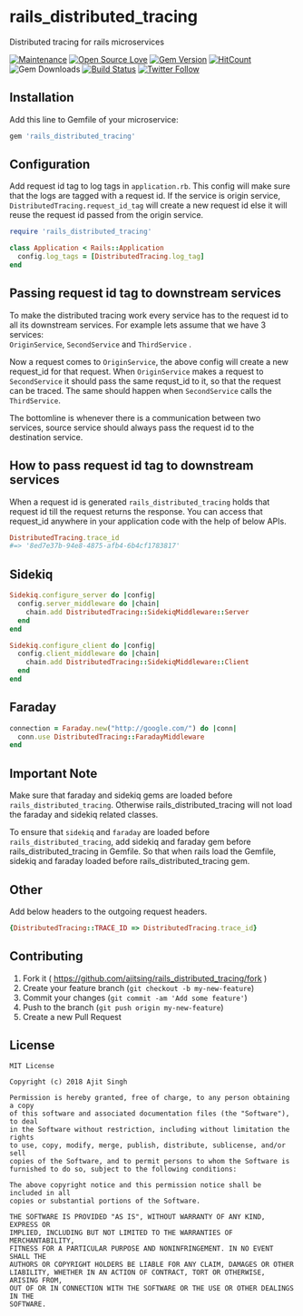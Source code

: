 # rails_distributed_tracing
Distributed tracing for rails microservices

[![Maintenance](https://img.shields.io/badge/Maintained%3F-yes-green.svg)](https://GitHub.com/ajitsing/rails_distributed_tracing/graphs/commit-activity)
[![Open Source Love](https://badges.frapsoft.com/os/v1/open-source.svg?v=102)](https://opensource.org/licenses/MIT)
[![Gem Version](https://badge.fury.io/rb/rails_distributed_tracing.svg)](https://badge.fury.io/rb/rails_distributed_tracing)
[![HitCount](http://hits.dwyl.io/ajitsing/rails_distributed_tracing.svg)](http://hits.dwyl.io/ajitsing/rails_distributed_tracing)
![Gem Downloads](http://ruby-gem-downloads-badge.herokuapp.com/rails_distributed_tracing?type=total)
[![Build Status](https://travis-ci.org/ajitsing/rails_distributed_tracing.svg?branch=master)](https://travis-ci.org/ajitsing/rails_distributed_tracing)
[![Twitter Follow](https://img.shields.io/twitter/follow/Ajit5ingh.svg?style=social)](https://twitter.com/Ajit5ingh)

## Installation
Add this line to Gemfile of your microservice:
```ruby
gem 'rails_distributed_tracing'
```

## Configuration
Add request id tag to log tags in `application.rb`. This config will make sure that the logs are tagged with a request id.
If the service is origin service, `DistributedTracing.request_id_tag` will create a new request id else it will reuse the request id passed from the origin service.

```ruby
require 'rails_distributed_tracing'

class Application < Rails::Application
  config.log_tags = [DistributedTracing.log_tag]
end
```

## Passing request id tag to downstream services
To make the distributed tracing work every service has to the request id to all its downstream services. 
For example lets assume that we have 3 services:   
`OriginService`, `SecondService` and `ThirdService` .  

Now a request comes to `OriginService`, the above config will create a new request_id for that request.
When `OriginService` makes a request to `SecondService` it should pass the same requst_id to it,
so that the request can be traced. The same should happen when `SecondService` calls the `ThirdService`.   

The bottomline is whenever there is a communication between two services, 
source service should always pass the request id to the destination service.

## How to pass request id tag to downstream services
When a request id is generated `rails_distributed_tracing` holds that request id till the request returns the response. You can access that request_id anywhere in your application code with the help of below APIs.

```ruby
DistributedTracing.trace_id
#=> '8ed7e37b-94e8-4875-afb4-6b4cf1783817'
```

## Sidekiq
```ruby
Sidekiq.configure_server do |config|
  config.server_middleware do |chain|
    chain.add DistributedTracing::SidekiqMiddleware::Server
  end
end

Sidekiq.configure_client do |config|
  config.client_middleware do |chain|
    chain.add DistributedTracing::SidekiqMiddleware::Client
  end
end
```

## Faraday
```ruby
connection = Faraday.new("http://google.com/") do |conn|
  conn.use DistributedTracing::FaradayMiddleware
end
```

## Important Note
Make sure that faraday and sidekiq gems are loaded before `rails_distributed_tracing`. Otherwise rails_distributed_tracing will not load the faraday and sidekiq related classes.   

To ensure that `sidekiq` and `faraday` are loaded before `rails_distributed_tracing`, add sidekiq and faraday gem before rails_distributed_tracing in Gemfile. So that when rails load the Gemfile, sidekiq and faraday loaded before rails_distributed_tracing gem.

## Other
Add below headers to the outgoing request headers.
```ruby
{DistributedTracing::TRACE_ID => DistributedTracing.trace_id}
```

## Contributing

1. Fork it ( https://github.com/ajitsing/rails_distributed_tracing/fork )
2. Create your feature branch (`git checkout -b my-new-feature`)
3. Commit your changes (`git commit -am 'Add some feature'`)
4. Push to the branch (`git push origin my-new-feature`)
5. Create a new Pull Request


## License
```LICENSE
MIT License

Copyright (c) 2018 Ajit Singh

Permission is hereby granted, free of charge, to any person obtaining a copy
of this software and associated documentation files (the "Software"), to deal
in the Software without restriction, including without limitation the rights
to use, copy, modify, merge, publish, distribute, sublicense, and/or sell
copies of the Software, and to permit persons to whom the Software is
furnished to do so, subject to the following conditions:

The above copyright notice and this permission notice shall be included in all
copies or substantial portions of the Software.

THE SOFTWARE IS PROVIDED "AS IS", WITHOUT WARRANTY OF ANY KIND, EXPRESS OR
IMPLIED, INCLUDING BUT NOT LIMITED TO THE WARRANTIES OF MERCHANTABILITY,
FITNESS FOR A PARTICULAR PURPOSE AND NONINFRINGEMENT. IN NO EVENT SHALL THE
AUTHORS OR COPYRIGHT HOLDERS BE LIABLE FOR ANY CLAIM, DAMAGES OR OTHER
LIABILITY, WHETHER IN AN ACTION OF CONTRACT, TORT OR OTHERWISE, ARISING FROM,
OUT OF OR IN CONNECTION WITH THE SOFTWARE OR THE USE OR OTHER DEALINGS IN THE
SOFTWARE.
```

